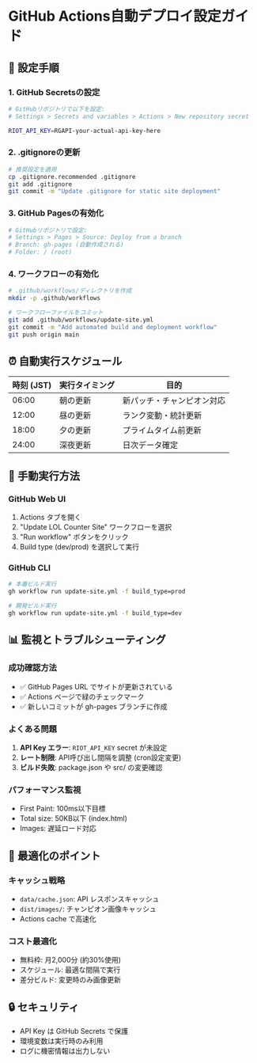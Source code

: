 # GitHub Actions自動デプロイ設定ガイド

## 🚀 設定手順

### 1. GitHub Secretsの設定
```bash
# GitHubリポジトリで以下を設定:
# Settings > Secrets and variables > Actions > New repository secret

RIOT_API_KEY=RGAPI-your-actual-api-key-here
```

### 2. .gitignoreの更新
```bash
# 推奨設定を適用
cp .gitignore.recommended .gitignore
git add .gitignore
git commit -m "Update .gitignore for static site deployment"
```

### 3. GitHub Pagesの有効化
```bash
# GitHubリポジトリで設定:
# Settings > Pages > Source: Deploy from a branch
# Branch: gh-pages (自動作成される)
# Folder: / (root)
```

### 4. ワークフローの有効化
```bash
# .github/workflows/ディレクトリを作成
mkdir -p .github/workflows

# ワークフローファイルをコミット
git add .github/workflows/update-site.yml
git commit -m "Add automated build and deployment workflow"
git push origin main
```

## ⏰ 自動実行スケジュール

| 時刻 (JST) | 実行タイミング | 目的 |
|------------|----------------|------|
| 06:00 | 朝の更新 | 新パッチ・チャンピオン対応 |
| 12:00 | 昼の更新 | ランク変動・統計更新 |
| 18:00 | 夕の更新 | プライムタイム前更新 |
| 24:00 | 深夜更新 | 日次データ確定 |

## 🔧 手動実行方法

### GitHub Web UI
1. Actions タブを開く
2. "Update LOL Counter Site" ワークフローを選択
3. "Run workflow" ボタンをクリック
4. Build type (dev/prod) を選択して実行

### GitHub CLI
```bash
# 本番ビルド実行
gh workflow run update-site.yml -f build_type=prod

# 開発ビルド実行  
gh workflow run update-site.yml -f build_type=dev
```

## 📊 監視とトラブルシューティング

### 成功確認方法
- ✅ GitHub Pages URL でサイトが更新されている
- ✅ Actions ページで緑のチェックマーク
- ✅ 新しいコミットが gh-pages ブランチに作成

### よくある問題
1. **API Key エラー**: `RIOT_API_KEY` secret が未設定
2. **レート制限**: API呼び出し間隔を調整 (cron設定変更)
3. **ビルド失敗**: package.json や src/ の変更確認

### パフォーマンス監視
- First Paint: 100ms以下目標
- Total size: 50KB以下 (index.html)
- Images: 遅延ロード対応

## 🎯 最適化のポイント

### キャッシュ戦略
- `data/cache.json`: API レスポンスキャッシュ
- `dist/images/`: チャンピオン画像キャッシュ  
- Actions cache で高速化

### コスト最適化
- 無料枠: 月2,000分 (約30%使用)
- スケジュール: 最適な間隔で実行
- 差分ビルド: 変更時のみ画像更新

## 🔒 セキュリティ
- API Key は GitHub Secrets で保護
- 環境変数は実行時のみ利用
- ログに機密情報は出力しない